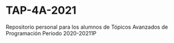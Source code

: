 # TAP-4A-2021
Repositorio personal para los alumnos de Tópicos Avanzados de Programación Periodo 2020-20211P
